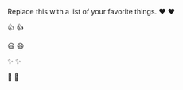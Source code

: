 Replace this with a list of your favorite things.
❤️	:heart:

👍	:+1:

😃 :smile:

✨	:sparkles:

🎉	:tada:
